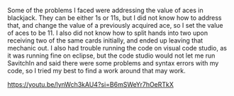 Some of the problems I faced were addressing the value of aces in blackjack. They can be either 1s or 11s, but I did not know how to address that, and change the value of a previously acquired ace, so I set the value of aces to be 11. 
I also did not know how to split hands into two upon receiving two of the same cards initially, and ended up leaving that mechanic out.
I also had trouble running the code on visual code studio, as it was running fine on eclipse, but the code studio would not let me run SavitchIn and said there were some problems and syntax errors with my code, so I tried my best to find a work around that may work.

https://youtu.be/lynWch3kAU4?si=B6mSWeYr7hOeRTkX
